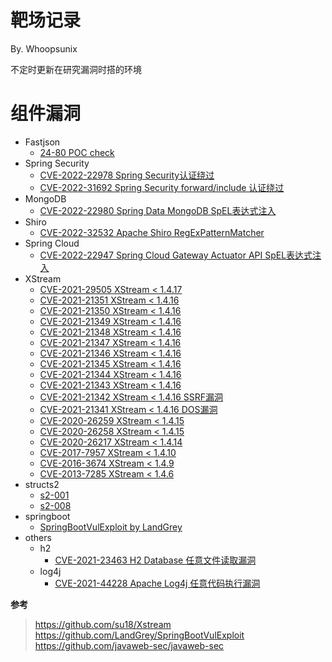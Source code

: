 # 靶场记录

By. Whoopsunix

不定时更新在研究漏洞时搭的环境

# 组件漏洞

+ Fastjson
    + [24-80 POC check](components/fastjsonDemo)
+ Spring Security
    + [CVE-2022-22978 Spring Security认证绕过](components/springSecurityDemo/CVE-2022-22978)
    + [CVE-2022-31692 Spring Security forward/include 认证绕过](components/springSecurityDemo/CVE-2022-31692])
+ MongoDB
    + [CVE-2022-22980 Spring Data MongoDB SpEL表达式注入](components/springDataDemo/CVE-2022-22980)
+ Shiro
    + [CVE-2022-32532 Apache Shiro RegExPatternMatcher](components/shiroDemo/CVE_2022_32532)
+ Spring Cloud
    + [CVE-2022-22947 Spring Cloud Gateway Actuator API SpEL表达式注入](components/SpringCloudDemo/CVE_2022_22947)
+ XStream
    + [CVE-2021-29505 XStream < 1.4.17 ](components/XStreamDemo/Demo)
    + [CVE-2021-21351 XStream < 1.4.16 ](components/XStreamDemo/Demo)
    + [CVE-2021-21350 XStream < 1.4.16 ](components/XStreamDemo/Demo)
    + [CVE-2021-21349 XStream < 1.4.16 ](components/XStreamDemo/Demo)
    + [CVE-2021-21348 XStream < 1.4.16 ](components/XStreamDemo/Demo)
    + [CVE-2021-21347 XStream < 1.4.16 ](components/XStreamDemo/Demo)
    + [CVE-2021-21346 XStream < 1.4.16 ](components/XStreamDemo/Demo)
    + [CVE-2021-21345 XStream < 1.4.16 ](components/XStreamDemo/Demo)
    + [CVE-2021-21344 XStream < 1.4.16 ](components/XStreamDemo/Demo)
    + [CVE-2021-21343 XStream < 1.4.16 ](components/XStreamDemo/Demo)
    + [CVE-2021-21342 XStream < 1.4.16 SSRF漏洞](components/XStreamDemo/Demo)
    + [CVE-2021-21341 XStream < 1.4.16 DOS漏洞](components/XStreamDemo/Demo)
    + [CVE-2020-26259 XStream < 1.4.15 ](components/XStreamDemo/Demo)
    + [CVE-2020-26258 XStream < 1.4.15 ](components/XStreamDemo/Demo)
    + [CVE-2020-26217 XStream < 1.4.14 ](components/XStreamDemo/Demo)
    + [CVE-2017-7957 XStream < 1.4.10](components/XStreamDemo/Demo)
    + [CVE-2016-3674 XStream < 1.4.9](components/XStreamDemo/Demo)
    + [CVE-2013-7285 XStream < 1.4.6](components/XStreamDemo/Demo)
+ structs2
    + [s2-001](components/structs2Demo/s2-001)
    + [s2-008](components/structs2Demo/s2-008)
+ springboot
    + [SpringBootVulExploit by LandGrey](https://github.com/LandGrey/SpringBootVulExploit)
+ others
    + h2
        + [CVE-2021-23463 H2 Database 任意文件读取漏洞](components/others/h2database/CVE-2021-23463)
    + log4j
        + [CVE-2021-44228 Apache Log4j 任意代码执行漏洞](components/others/log4j/CVE-2021-44228)



**参考**
> https://github.com/su18/Xstream
> https://github.com/LandGrey/SpringBootVulExploit
> https://github.com/javaweb-sec/javaweb-sec



